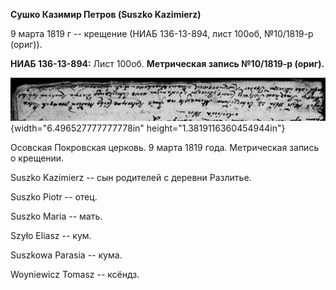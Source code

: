 **Сушко Казимир Петров (Suszko Kazimierz)**

9 марта 1819 г -- крещение (НИАБ 136-13-894, лист 100об, №10/1819-р
(ориг)).

**НИАБ 136-13-894:** Лист 100об. **Метрическая запись №10/1819-р
(ориг).**

![](./media/f99ce7fd146ac32e0390f9eb414ee165d61c22d2.png){width="6.496527777777778in"
height="1.3819116360454944in"}

Осовская Покровская церковь. 9 марта 1819 года. Метрическая запись о
крещении.

Suszko Kazimierz -- сын родителей с деревни Разлитье.

Suszko Piotr -- отец.

Suszko Maria -- мать.

Szyło Eliasz -- кум.

Suszkowa Parasia -- кума.

Woyniewicz Tomasz -- ксёндз.
